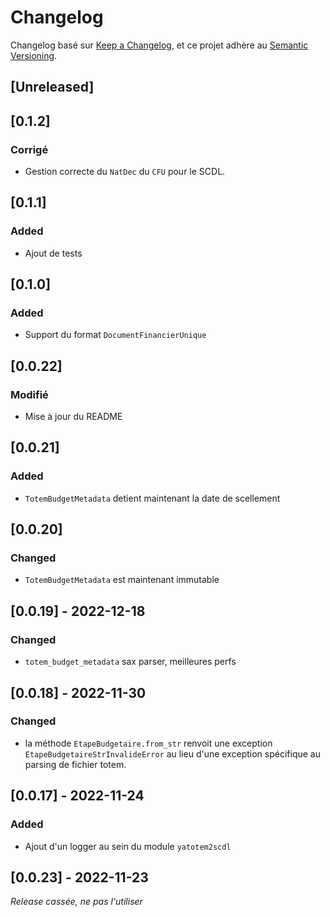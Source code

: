 # Changelog

Changelog basé sur [Keep a Changelog](https://keepachangelog.com/en/1.0.0/),
et ce projet adhère au [Semantic Versioning](https://semver.org/spec/v2.0.0.html).

## [Unreleased]

## [0.1.2]

### Corrigé

- Gestion correcte du `NatDec` du `CFU` pour le SCDL.

## [0.1.1]

### Added

- Ajout de tests

## [0.1.0]

### Added

- Support du format `DocumentFinancierUnique`

## [0.0.22]

### Modifié

- Mise à jour du README

## [0.0.21]

### Added

- `TotemBudgetMetadata` detient maintenant la date de scellement

## [0.0.20]

### Changed

- `TotemBudgetMetadata` est maintenant immutable

## [0.0.19] - 2022-12-18

### Changed

- `totem_budget_metadata` sax parser, meilleures perfs

## [0.0.18] - 2022-11-30

### Changed

- la méthode `EtapeBudgetaire.from_str` renvoit une exception `EtapeBudgetaireStrInvalideError` au lieu d'une exception spécifique au parsing de fichier totem.

## [0.0.17] - 2022-11-24

### Added

- Ajout d'un logger au sein du module `yatotem2scdl`

## [0.0.23] - 2022-11-23

*Release cassée, ne pas l'utiliser*